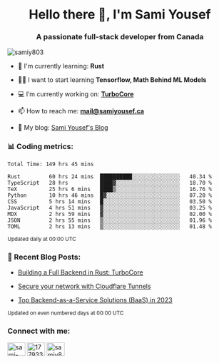 <h1 align="center">Hello there 👋, I'm Sami Yousef</h1>
<h3 align="center">A passionate full-stack developer from Canada</h3>

<p align="left"> <img src="https://komarev.com/ghpvc/?username=samiy803&label=Profile%20views&color=0e75b6&style=flat" alt="samiy803" /> </p>

- 🌱 I'm currently learning: **Rust**

- 👨‍💻 I want to start learning **Tensorflow, Math Behind ML Models**

- 💻 I’m currently working on: **[TurboCore](https://github.com/samiy803/TurboCore)**

- 📫 How to reach me: **mail@samiyousef.ca**

- 📝 My blog: [Sami Yousef's Blog](https://blog.samiyousef.ca)

<h3 align="left">📊 Coding metrics:</h3>
<!--START_SECTION:waka-->

```text
Total Time: 149 hrs 45 mins

Rust         60 hrs 24 mins  ██████████░░░░░░░░░░░░░░░   40.34 %
TypeScript   28 hrs          ████▓░░░░░░░░░░░░░░░░░░░░   18.70 %
TeX          25 hrs 6 mins   ████▒░░░░░░░░░░░░░░░░░░░░   16.76 %
Python       10 hrs 46 mins  █▓░░░░░░░░░░░░░░░░░░░░░░░   07.20 %
CSS          5 hrs 14 mins   █░░░░░░░░░░░░░░░░░░░░░░░░   03.50 %
JavaScript   4 hrs 51 mins   ▓░░░░░░░░░░░░░░░░░░░░░░░░   03.25 %
MDX          2 hrs 59 mins   ▓░░░░░░░░░░░░░░░░░░░░░░░░   02.00 %
JSON         2 hrs 55 mins   ▒░░░░░░░░░░░░░░░░░░░░░░░░   01.96 %
TOML         2 hrs 13 mins   ▒░░░░░░░░░░░░░░░░░░░░░░░░   01.48 %
```

<!--END_SECTION:waka-->
<sup>Updated daily at 00:00 UTC</sup>

<h3 align="left">📝 Recent Blog Posts:</h3>

<!-- BLOG-POST-LIST:START -->
- [Building a Full Backend in Rust: TurboCore](https://blog.samiyousef.ca/building-a-full-backend-in-rust-turbocore/)

- [Secure your network with Cloudflare Tunnels](https://blog.samiyousef.ca/secure-your-network-with-cloudflare-tunnels/)

- [Top Backend-as-a-Service Solutions &lpar;BaaS&rpar; in 2023](https://blog.samiyousef.ca/comparing-backend-as-a-service-solutions-a-complete-guide/)
<!-- BLOG-POST-LIST:END -->
<sup>Updated on even numbered days at 00:00 UTC</sup>

<h3 align="left">Connect with me:</h3>
<p align="left">
<a href="https://linkedin.com/in/sami-yousef" target="blank"><img align="center" src="https://raw.githubusercontent.com/rahuldkjain/github-profile-readme-generator/master/src/images/icons/Social/linked-in-alt.svg" alt="sami-yousef" height="30" width="40" /></a>
<a href="https://stackoverflow.com/users/17793354" target="blank"><img align="center" src="https://raw.githubusercontent.com/rahuldkjain/github-profile-readme-generator/master/src/images/icons/Social/stack-overflow.svg" alt="17793354" height="30" width="40" /></a>
<a href="https://www.leetcode.com/samiy8030" target="blank"><img align="center" src="https://raw.githubusercontent.com/rahuldkjain/github-profile-readme-generator/master/src/images/icons/Social/leet-code.svg" alt="samiy8030" height="30" width="40" /></a>
</p>
